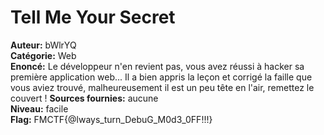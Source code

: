 # Tell Me Your Secret

**Auteur:** bWlrYQ  
**Catégorie:** Web  
**Enoncé:** Le développeur n'en revient pas, vous avez réussi à hacker sa première application web... Il a bien appris la leçon et corrigé la faille que vous aviez trouvé, malheureusement il est un peu tête en l'air, remettez le couvert ! 
**Sources fournies:** aucune  
**Niveau:** facile  
**Flag:** FMCTF{@lways_turn_DebuG_M0d3_0FF!!!}